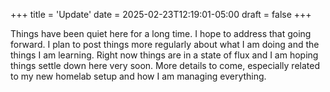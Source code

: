 +++
title = 'Update'
date = 2025-02-23T12:19:01-05:00
draft = false
+++

Things have been quiet here for a long time. I hope to address that going forward. I plan to post things more regularly about what I am doing and the things I am learning. Right now things are in a state of flux and I am hoping things settle down here very soon. More details to come, especially related to my new homelab setup and how I am managing everything.